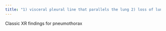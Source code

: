 ```yaml
---
title: "1) visceral pleural line that parallels the lung 2) loss of lung markings peripheral to the visceral pleura 3) displacement away from PTX"
---
```

Classic XR findings for pneumothorax

